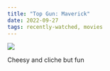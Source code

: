 ```yaml
---
title: "Top Gun: Maverick"
date: 2022-09-27
tags: recently-watched, movies
---
```


 <p><img src="https://a.ltrbxd.com/resized/film-poster/2/9/3/4/6/5/293465-top-gun-maverick-0-600-0-900-crop.jpg?v=9f8af0f61b"/></p> <p>Cheesy and cliche but fun</p>